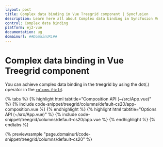 ```yaml
---
layout: post
title: Complex data binding in Vue Treegrid component | Syncfusion
description: Learn here all about Complex data binding in Syncfusion Vue Treegrid component of Syncfusion Essential JS 2 and more.
control: Complex data binding 
platform: ej2-vue
documentation: ug
domainurl: ##DomainURL##
---
```


# Complex data binding in Vue Treegrid component

You can achieve complex data binding in the treegrid by using the dot(.) operator in the [`column.field`](https://ej2.syncfusion.com/vue/documentation/api/treegrid/column/#field).

{% tabs %}
{% highlight html tabtitle="Composition API (~/src/App.vue)" %}
{% include code-snippet/treegrid/columns/default-cs20/app-composition.vue %}
{% endhighlight %}
{% highlight html tabtitle="Options API (~/src/App.vue)" %}
{% include code-snippet/treegrid/columns/default-cs20/app.vue %}
{% endhighlight %}
{% endtabs %}
        
{% previewsample "page.domainurl/code-snippet/treegrid/columns/default-cs20" %}